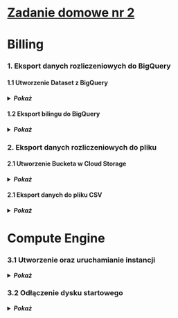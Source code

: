 # [Zadanie domowe nr 2](https://szkolachmury.pl/google-cloud-platform-droga-architekta/tydzien-2-podstawy-pracy-z-gcp/zadanie-domowe-nr-2/)

# Billing

### 1. Eksport danych rozliczeniowych do BigQuery

#### 1.1 Utworzenie Dataset z BigQuery

<details>
  <summary><b><i>Pokaż</i></b></summary>

![BigQuery](./img/dataset.jpg "BigQuery")
![BigQuery](./img/dataset2.jpg "BigQuery")
</details>

#### 1.2 Eksport bilingu do BigQuery

<details>
  <summary><b><i>Pokaż</i></b></summary>

![BigQuery](./img/eksport1.jpg "Export")
![BigQuery](./img/eksport2.jpg "Export")
![BigQuery](./img/eksport3.jpg "Export")
</details>

### 2. Eksport danych rozliczeniowych do pliku

#### 2.1 Utworzenie Bucketa w Cloud Storage

<details>
  <summary><b><i>Pokaż</i></b></summary>

![CloudStorage](./img/bucket1.jpg "CloudStorage")
![CloudStorage](./img/bucket2.jpg "CloudStorage")
![CloudStorage](./img/bucket3.jpg "CloudStorage")
![CloudStorage](./img/bucket4.jpg "CloudStorage")
</details>

#### 2.1 Eksport danych do pliku CSV

<details>
  <summary><b><i>Pokaż</i></b></summary>

![CloudStorage](./img/plik_csv1.jpg "CloudStorage")
![CloudStorage](./img/plik_csv2.jpg "CloudStorage")
![CloudStorage](./img/plik_csv3.jpg "CloudStorage")
</details>

# Compute Engine

### 3.1 Utworzenie oraz uruchamianie instancji

<details>
  <summary><b><i>Pokaż</i></b></summary>

![ComputeEngine](./img/instancja1.jpg "ComputeEngine")
![ComputeEngine](./img/instancja2.jpg "ComputeEngine")
</details>

### 3.2 Odłączenie dysku startowego

<details>
  <summary><b><i>Pokaż</i></b></summary>

![ComputeEngine](./img/odlaczanie1.jpg "ComputeEngine")
![ComputeEngine](./img/odlaczanie2.jpg "ComputeEngine")
![ComputeEngine](./img/odlaczanie3.jpg "ComputeEngine")
</details>


